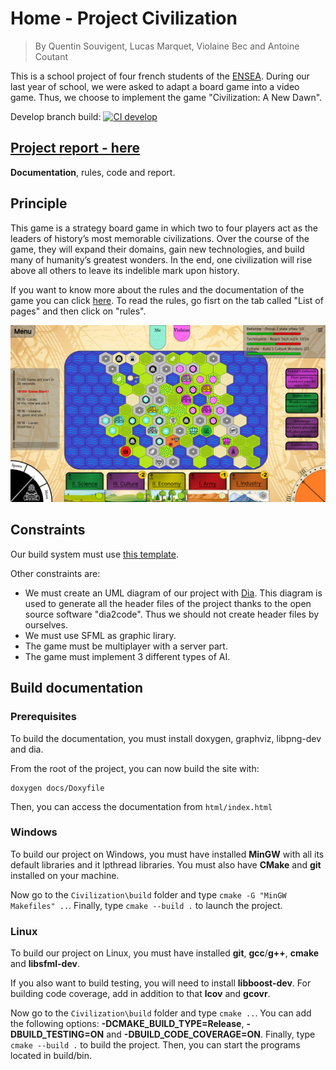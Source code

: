 # Home - Project Civilization

> By Quentin Souvigent, Lucas Marquet, Violaine Bec and Antoine Coutant

This is a school project of four french students of the [ENSEA](<www.ensea.fr/>). During our last year of school, we were asked to adapt a board game into a video game. Thus, we choose to implement the game "Civilization: A New Dawn".

Develop branch build: [![CI develop](https://github.com/NiskuT/Civilization/actions/workflows/develop-pipeline.yml/badge.svg?branch=develop)](https://github.com/NiskuT/Civilization/actions/workflows/develop-pipeline.yml)

## [Project report - here](https://niskut.github.io/Civilization/index.html)
<b>Documentation</b>, rules, code and report.


## Principle
This game is a strategy board game in which two to four players act as the leaders of history’s most memorable civilizations. Over the course of the game, they will expand their domains, gain new technologies, and build many of humanity’s greatest wonders. In the end, one civilization will rise above all others to leave its indelible mark upon history.

If you want to know more about the rules and the documentation of the game you can click [here](https://niskut.github.io/Civilization/index.html).
To read the rules, go fisrt on the tab called "List of pages" and then click on "rules".

<img src="./ressources/img/hud/hud.png">


## Constraints

Our build system must use [this template](<www.github.com/cbares/plt>).

Other constraints are:

* We must create an UML diagram of our project with [Dia](<www.dia-installer.de/>). This diagram is used to generate all the header files of the project thanks to the open source software "dia2code". Thus we should not create header files by ourselves.
* We must use SFML as graphic lirary.
* The game must be multiplayer with a server part.
* The game must implement 3 different types of AI.

## Build documentation

### Prerequisites

To build the documentation, you must install doxygen, graphviz, libpng-dev and dia.

From the root of the project, you can now build the site with:

```shell
doxygen docs/Doxyfile
```

Then, you can access the documentation from `html/index.html`

### Windows

To build our project on Windows, you must have installed <b>MinGW</b> with all its default libraries and it lpthread libraries. You must also have <b>CMake</b> and <b>git</b> installed on your machine.

Now go to the `Civilization\build` folder and type `cmake -G "MinGW Makefiles" ..`.  Finally, type `cmake --build .` to launch the project.


### Linux

To build our project on Linux, you must have installed <b>git</b>, <b>gcc</b>/<b>g++</b>, <b>cmake</b> and <b>libsfml-dev</b>. 

If you also want to build testing, you will need to install <b>libboost-dev</b>.
For building code coverage, add in addition to that <b>lcov</b> and <b>gcovr</b>.

Now go to the `Civilization\build` folder and type `cmake ..`. You can add the following options: <b>-DCMAKE_BUILD_TYPE=Release</b>, <b>-DBUILD_TESTING=ON</b> and <b>-DBUILD_CODE_COVERAGE=ON</b>. Finally, type `cmake --build .` to build the project. Then, you can start the programs located in build/bin.

